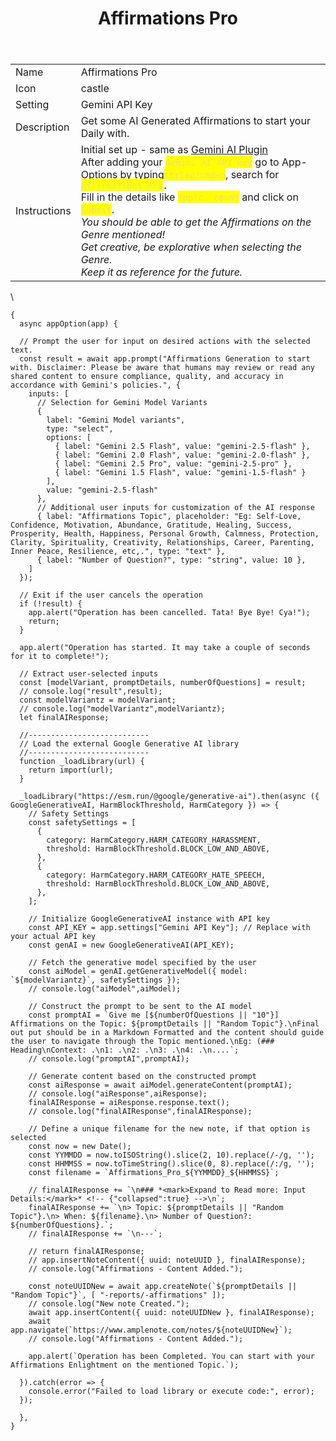 ﻿---
title: Affirmations Pro
uuid: f0a28052-9edb-11f0-bd30-e5493cbe279d
version: 84
created: '2025-10-01T21:03:12+05:30'
updated: '2025-10-31T17:44:59+05:30'
tags:
  - '-amplenote/mine'
  - '-9-permanent'
---

| | |
|-|-|
|Name<!-- {"cell":{"colwidth":102}} -->|Affirmations Pro|
|Icon<!-- {"cell":{"colwidth":105}} -->|castle|
|Setting|Gemini API Key|
|Description|Get some AI Generated Affirmations to start your Daily with.|
|Instructions|Initial set up - same as [Gemini AI Plugin](https://www.amplenote.com/plugins/GhcHPJJS2wrcx9Y8rdUhzLTt) <br />After adding your <mark style="color:#F3DE6C;">`Gemini AI API key`<!-- {"cycleColor":"36"} --></mark> go to App-Options by typing<mark style="color:#F3DE6C;">`ctrl+o/cmd+o`<!-- {"cycleColor":"36"} --></mark>, search for <mark style="color:#F3DE6C;">`Affirmations Pro`<!-- {"cycleColor":"36"} --></mark>`.`<br />Fill in the details like <mark style="color:#F3DE6C;">`topic, count`<!-- {"cycleColor":"36"} --></mark> and click on <mark style="color:#F3DE6C;">`Submit`<!-- {"cycleColor":"36"} --></mark>.<br />*You should be able to get the Affirmations on the Genre mentioned!<br />Get creative, be explorative when selecting the Genre.<br />Keep it as reference for the future.*|
\

```
{
  async appOption(app) {

  // Prompt the user for input on desired actions with the selected text.
  const result = await app.prompt("Affirmations Generation to start with. Disclaimer: Please be aware that humans may review or read any shared content to ensure compliance, quality, and accuracy in accordance with Gemini's policies.", {
    inputs: [
      // Selection for Gemini Model Variants
      { 
        label: "Gemini Model variants", 
        type: "select", 
        options: [
          { label: "Gemini 2.5 Flash", value: "gemini-2.5-flash" }, 
          { label: "Gemini 2.0 Flash", value: "gemini-2.0-flash" }, 
          { label: "Gemini 2.5 Pro", value: "gemini-2.5-pro" }, 
          { label: "Gemini 1.5 Flash", value: "gemini-1.5-flash" }
        ],
        value: "gemini-2.5-flash"
      },
      // Additional user inputs for customization of the AI response
	  { label: "Affirmations Topic", placeholder: "Eg: Self-Love, Confidence, Motivation, Abundance, Gratitude, Healing, Success, Prosperity, Health, Happiness, Personal Growth, Calmness, Protection, Clarity, Spirituality, Creativity, Relationships, Career, Parenting, Inner Peace, Resilience, etc,.", type: "text" },
      { label: "Number of Question?", type: "string", value: 10 },
    ]
  });

  // Exit if the user cancels the operation
  if (!result) {
    app.alert("Operation has been cancelled. Tata! Bye Bye! Cya!");
    return;
  }
  
  app.alert("Operation has started. It may take a couple of seconds for it to complete!");

  // Extract user-selected inputs
  const [modelVariant, promptDetails, numberOfQuestions] = result;
  // console.log("result",result);  
  const modelVariantz = modelVariant;
  // console.log("modelVariantz",modelVariantz);
  let finalAIResponse;

  //---------------------------
  // Load the external Google Generative AI library
  //---------------------------
  function _loadLibrary(url) {
    return import(url);
  }

  _loadLibrary("https://esm.run/@google/generative-ai").then(async ({ GoogleGenerativeAI, HarmBlockThreshold, HarmCategory }) => {
	// Safety Settings
	const safetySettings = [
	  {
		category: HarmCategory.HARM_CATEGORY_HARASSMENT,
		threshold: HarmBlockThreshold.BLOCK_LOW_AND_ABOVE,
	  },
	  {
		category: HarmCategory.HARM_CATEGORY_HATE_SPEECH,
		threshold: HarmBlockThreshold.BLOCK_LOW_AND_ABOVE,
	  },
	];

    // Initialize GoogleGenerativeAI instance with API key
    const API_KEY = app.settings["Gemini API Key"]; // Replace with your actual API key
    const genAI = new GoogleGenerativeAI(API_KEY);

    // Fetch the generative model specified by the user
    const aiModel = genAI.getGenerativeModel({ model: `${modelVariantz}`, safetySettings });
	// console.log("aiModel",aiModel);

    // Construct the prompt to be sent to the AI model
    const promptAI = `Give me [${numberOfQuestions || "10"}] Affirmations on the Topic: ${promptDetails || "Random Topic"}.\nFinal out put should be in a Markdown Formatted and the content should guide the user to navigate through the Topic mentioned.\nEg: (### Heading\nContext: .\n1: .\n2: .\n3: .\n4: .\n....`;
	// console.log("promptAI",promptAI);
    
    // Generate content based on the constructed prompt
    const aiResponse = await aiModel.generateContent(promptAI);
	// console.log("aiResponse",aiResponse);
    finalAIResponse = aiResponse.response.text();
	// console.log("finalAIResponse",finalAIResponse);

    // Define a unique filename for the new note, if that option is selected
    const now = new Date();
    const YYMMDD = now.toISOString().slice(2, 10).replace(/-/g, '');
    const HHMMSS = now.toTimeString().slice(0, 8).replace(/:/g, '');
    const filename = `Affirmations_Pro_${YYMMDD}_${HHMMSS}`;
	
	// finalAIResponse += `\n### *<mark>Expand to Read more: Input Details:</mark>* <!-- {"collapsed":true} -->\n`;
	finalAIResponse += `\n> Topic: ${promptDetails || "Random Topic"}.\n> When: ${filename}.\n> Number of Question?: ${numberOfQuestions}.`;
	// finalAIResponse += `\n---`;

	// return finalAIResponse;
	// app.insertNoteContent({ uuid: noteUUID }, finalAIResponse);
	// console.log("Affirmations - Content Added.");

	const noteUUIDNew = await app.createNote(`${promptDetails || "Random Topic"}`, [ "-reports/-affirmations" ]);
	// console.log("New note Created.");
	await app.insertContent({ uuid: noteUUIDNew }, finalAIResponse);
	await app.navigate(`https://www.amplenote.com/notes/${noteUUIDNew}`);
	// console.log("Affirmations - Content Added.");
	
	app.alert(`Operation has been Completed. You can start with your Affirmations Enlightment on the mentioned Topic.`);
    
  }).catch(error => {
    console.error("Failed to load library or execute code:", error);
  });

  },
}
```
